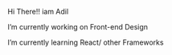 Hi There!! iam Adil


I’m currently working on Front-end Design

I’m currently learning React/ other Frameworks
